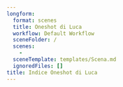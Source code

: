 ```yaml
---
longform:
  format: scenes
  title: Oneshot di Luca
  workflow: Default Workflow
  sceneFolder: /
  scenes:
    - 
  sceneTemplate: templates/Scena.md
  ignoredFiles: []
title: Indice Oneshot di Luca
---
```


